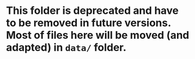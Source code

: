 # This folder is deprecated and have to be removed in future versions. Most of files here will be moved (and adapted) in `data/` folder.
